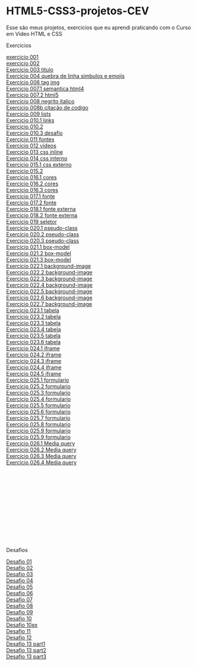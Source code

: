 # HTML5-CSS3-projetos-CEV
 <p>Esse são meus projetos, exercicios que eu aprendi praticando com o Curso em Video HTML e CSS</p>
<p>Exercicios</p>
<a href="https://albertmiguel.github.io/HTML5-CSS3-projetos-CEV/\Estudos\html-css\exercios\ex001-titulo\index.html">exercicio 001</a>
<br>
<a href="https://albertmiguel.github.io/HTML5-CSS3-projetos-CEV/\Estudos\html-css\exercios\ex002-quebra-de-linha-entities-simbulos-e-emojis\index.html">exercicio 002 </a>
<br>
<a href="https://albertmiguel.github.io/HTML5-CSS3-projetos-CEV/\Estudos\html-css\exercios\ex003-tag-img\index.html">Exercicio 003 titulo</a>
<br>
<a href="https://albertmiguel.github.io/HTML5-CSS3-projetos-CEV/\Estudos\html-css\exercios\ex004-favicon\index.html">Exercicio 004 quebra de linha simbulos e emojis</a>
<br>
<a href="https://albertmiguel.github.io/HTML5-CSS3-projetos-CEV/\Estudos\html-css\exercios\ex006-hierarquia-de-titulos\index.html">Exercicio 006 tag img</a>
<br>
<a href="https://albertmiguel.github.io/HTML5-CSS3-projetos-CEV/\Estudos\html-css\exercios\ex007-semantica\html4.html"> Exercicio 007.1 semantica html4</a>
<br>
<a href="https://albertmiguel.github.io/HTML5-CSS3-projetos-CEV/\Estudos\html-css\exercios\ex007-semantica\html5.html"> Exercicio 007.2 html5</a>
<br>
<a href="https://albertmiguel.github.io/HTML5-CSS3-projetos-CEV/\Estudos\html-css\exercios\ex008-negrito-italico\index.html"> Exercicio 008 negrito italico</a>
<br>
<a href="https://albertmiguel.github.io/HTML5-CSS3-projetos-CEV/\Estudos\html-css\exercios\ex008b-citacao-de-codigo\index.html"> Exercicio 008b citação de codigo</a>
<br>
<a href="https://albertmiguel.github.io/HTML5-CSS3-projetos-CEV/\Estudos\html-css\exercios\ex009-Listas\index.html"> Exercicio 009 lists</a>
<br>
<a href="https://albertmiguel.github.io/HTML5-CSS3-projetos-CEV/\Estudos\html-css\exercios\ex010-links\index.html"> Exercicio 010.1 links</a>
<br>
<a href="https://albertmiguel.github.io/HTML5-CSS3-projetos-CEV/\Estudos\html-css\exercios\ex010-links\pag002.html"> Exercicio 010.2</a>
<br>
<a href="https://albertmiguel.github.io/HTML5-CSS3-projetos-CEV/\Estudos\html-css\exercios\ex010-links-desafio\Index.html"> Exercicio 010.3 desafio</a>
<br>
<a href="https://albertmiguel.github.io/HTML5-CSS3-projetos-CEV/\Estudos\html-css\exercios\ex011-Imagem-flexivel-audio\index.html"> Exercicio 011 fontes</a>
<br>
<a href="https://albertmiguel.github.io/HTML5-CSS3-projetos-CEV/\Estudos\html-css\exercios\ex012-videos\index.html"> Exercicio 012 videos</a>
<br>
<a href="https://albertmiguel.github.io/HTML5-CSS3-projetos-CEV/\Estudos\html-css\exercios\ex013-css\index.html"> Exercicio 013 css inline</a>
<br>
<a href="https://albertmiguel.github.io/HTML5-CSS3-projetos-CEV/\Estudos\html-css\exercios\ex014-css\index.html">Exercicio 014 css interno</a>
<br>
<a href="https://albertmiguel.github.io/HTML5-CSS3-projetos-CEV/\Estudos\html-css\exercios\ex015-css\index.html"> Exercicio 015.1 css externo</a>
<br>
<a href="https://albertmiguel.github.io/HTML5-CSS3-projetos-CEV/\Estudos\html-css\exercios\ex015-css\pagina02.html"> Exercicio 015.2</a>
<br>
<a href="https://albertmiguel.github.io/HTML5-CSS3-projetos-CEV/\Estudos\html-css\exercios\ex016-cores\cor01.html"> Exercicio 016.1 cores</a>
<br>
<a href="https://albertmiguel.github.io/HTML5-CSS3-projetos-CEV/\Estudos\html-css\exercios\ex016-cores\cor02.html"> Exercicio 016.2 cores</a>
<br>
<a href="https://albertmiguel.github.io/HTML5-CSS3-projetos-CEV/\Estudos\html-css\exercios\ex016-cores\cor03.html"> Exercicio 016.3 cores</a>
<br>
<a href="https://albertmiguel.github.io/HTML5-CSS3-projetos-CEV/\Estudos\html-css\exercios\ex017-fonte\fonte01.html"> Exercicio 017.1 fonte</a>
<br>
<a href="https://albertmiguel.github.io/HTML5-CSS3-projetos-CEV/\Estudos\html-css\exercios\ex017-fonte\fonte02.html"> Exercicio 017.2 fonte</a>
<br>
<a href="https://albertmiguel.github.io/HTML5-CSS3-projetos-CEV/\Estudos\html-css\exercios\ex018-fontes-externas\fonte01.html"> Exercicio 018.1 fonte externa</a>
<br>
<a href="https://albertmiguel.github.io/HTML5-CSS3-projetos-CEV/\Estudos\html-css\exercios\ex018-fontes-externas\fonte02.html"> Exercicio 018.2 fonte externa</a>
<br>
<a href="https://albertmiguel.github.io/HTML5-CSS3-projetos-CEV/\Estudos\html-css\exercios\ex019-seletor\seletor01.html"> Exercicio 019 seletor</a>
<br>
<a href="https://albertmiguel.github.io/HTML5-CSS3-projetos-CEV/\Estudos\html-css\exercios\ex020-pseudo-classes\hover01.html"> Exercicio 020.1 pseudo-class</a>
<br>
<a href="https://albertmiguel.github.io/HTML5-CSS3-projetos-CEV/\Estudos\html-css\exercios\ex020-pseudo-classes\index01.html"> Exercicio 020.2 pseudo-class</a>
<br>
<a href="https://albertmiguel.github.io/HTML5-CSS3-projetos-CEV/\Estudos\html-css\exercios\ex020-pseudo-classes\link.html"> Exercicio 020.3 pseudo-class</a>
<br>
<a href="https://albertmiguel.github.io/HTML5-CSS3-projetos-CEV/\Estudos\html-css\exercios\ex021-box-model\index.html"> Exercicio 021.1 box-model</a>
<br>
<a href="https://albertmiguel.github.io/HTML5-CSS3-projetos-CEV/\Estudos\html-css\exercios\ex021-box-model\caixa.html"> Exercicio 021.2 box-model</a>
<br>
<a href="https://albertmiguel.github.io/HTML5-CSS3-projetos-CEV/\Estudos\html-css\exercios\ex021-box-model\caixa01.html"> Exercicio 021.3 box-model</a>
<br>
<a href="https://albertmiguel.github.io/HTML5-CSS3-projetos-CEV/\Estudos\html-css\exercios\ex022-background-image\index001.html"> Exercicio 022.1 background-image </a>
<br>
<a href="https://albertmiguel.github.io/HTML5-CSS3-projetos-CEV/\Estudos\html-css\exercios\ex022-background-image\index002.html"> Exercicio 022.2 background-image </a>
<br>
<a href="https://albertmiguel.github.io/HTML5-CSS3-projetos-CEV/\Estudos\html-css\exercios\ex022-background-image\index003.html"> Exercicio 022.3 background-image </a>
<br>
<a href="https://albertmiguel.github.io/HTML5-CSS3-projetos-CEV/\Estudos\html-css\exercios\ex022-background-image\index004.html"> Exercicio 022.4 background-image </a>
<br>
<a href="https://albertmiguel.github.io/HTML5-CSS3-projetos-CEV/\Estudos\html-css\exercios\ex022-background-image\index005.html"> Exercicio 022.5 background-image </a>
<br>
<a href="https://albertmiguel.github.io/HTML5-CSS3-projetos-CEV/\Estudos\html-css\exercios\ex022-background-image\index006.html"> Exercicio 022.6 background-image </a>
<br>
<a href="https://albertmiguel.github.io/HTML5-CSS3-projetos-CEV/\Estudos\html-css\exercios\ex022-background-image\index007.html"> Exercicio 022.7 background-image </a>
<br>
<a href="https://albertmiguel.github.io/HTML5-CSS3-projetos-CEV/\Estudos\html-css\exercios\ex023-tabela\tabela001.html"> Exercicio 023.1 tabela</a>
<br>
<a href="https://albertmiguel.github.io/HTML5-CSS3-projetos-CEV/\Estudos\html-css\exercios\ex023-tabela\tabela002.html"> Exercicio 023.2 tabela</a>
<br>
<a href="https://albertmiguel.github.io/HTML5-CSS3-projetos-CEV/\Estudos\html-css\exercios\ex023-tabela\tabela003.html"> Exercicio 023.3 tabela</a>
<br>
<a href="https://albertmiguel.github.io/HTML5-CSS3-projetos-CEV/\Estudos\html-css\exercios\ex023-tabela\tabela004.html"> Exercicio 023.4 tabela</a>
<br>
<a href="https://albertmiguel.github.io/HTML5-CSS3-projetos-CEV/\Estudos\html-css\exercios\ex023-tabela\tabela005.html"> Exercicio 023.5 tabela </a>
<br>
<a href="https://albertmiguel.github.io/HTML5-CSS3-projetos-CEV/\Estudos\html-css\exercios\ex023-tabela\tabela006.html"> Exercicio 023.6 tabela</a>
<br>
<a href="https://albertmiguel.github.io/HTML5-CSS3-projetos-CEV/\Estudos\html-css\exercios\ex024-iframe\iframe001.html"> Exercicio 024.1 iframe </a>
<br>
<a href="https://albertmiguel.github.io/HTML5-CSS3-projetos-CEV/\Estudos\html-css\exercios\ex024-iframe\iframe002.html"> Exercicio 024.2 iframe </a>
<br>
<a href="https://albertmiguel.github.io/HTML5-CSS3-projetos-CEV/\Estudos\html-css\exercios\ex024-iframe\iframe003.html"> Exercicio 024.3 iframe </a>
<br>
<a href="https://albertmiguel.github.io/HTML5-CSS3-projetos-CEV/\Estudos\html-css\exercios\ex024-iframe\iframe004.html"> Exercicio 024.4 iframe </a>
<br>
<a href="https://albertmiguel.github.io/HTML5-CSS3-projetos-CEV/\Estudos\html-css\exercios\ex024-iframe\iframe005.html"> Exercicio 024.5 iframe </a>
<br>
<a href="https://albertmiguel.github.io/HTML5-CSS3-projetos-CEV/\Estudos\html-css\exercios\ex025-formulario\form001.html"> Exercicio 025.1 formulario </a>
<br>
<a href="https://albertmiguel.github.io/HTML5-CSS3-projetos-CEV/\Estudos\html-css\exercios\ex025-formulario\form002.html"> Exercicio 025.2 formulario </a>
<br>
<a href="https://albertmiguel.github.io/HTML5-CSS3-projetos-CEV/\Estudos\html-css\exercios\ex025-formulario\form003.html"> Exercicio 025.3 formulario </a>
<br>
<a href="https://albertmiguel.github.io/HTML5-CSS3-projetos-CEV/\Estudos\html-css\exercios\ex025-formulario\form004.html"> Exercicio 025.4 formulario</a>
<br>
<a href="https://albertmiguel.github.io/HTML5-CSS3-projetos-CEV/\Estudos\html-css\exercios\ex025-formulario\form005.html"> Exercicio 025.5 formulario </a>
<br>
<a href="https://albertmiguel.github.io/HTML5-CSS3-projetos-CEV/\Estudos\html-css\exercios\ex025-formulario\form006.html"> Exercicio 025.6 formulario</a>
<br>
<a href="https://albertmiguel.github.io/HTML5-CSS3-projetos-CEV/\Estudos\html-css\exercios\ex025-formulario\form007.html"> Exercicio 025.7 formulario </a>
<br>
<a href="https://albertmiguel.github.io/HTML5-CSS3-projetos-CEV/\Estudos\html-css\exercios\ex025-formulario\form008.html"> Exercicio 025.8 formulario</a>
<br>
<a href="https://albertmiguel.github.io/HTML5-CSS3-projetos-CEV/\Estudos\html-css\exercios\ex025-formulario\form009.html">Exercicio 025.9 formulario </a>
<br>
<a href="https://albertmiguel.github.io/HTML5-CSS3-projetos-CEV/\Estudos\html-css\exercios\ex025-formulario\form010.html"> Exercicio 025.9 formulario </a>
<br>
<a href="https://albertmiguel.github.io/HTML5-CSS3-projetos-CEV/\Estudos\html-css\exercios\ex026-mediaQueries\mq001\index.html"> Exercicio 026.1 Media query </a>
<br>
<a href="https://albertmiguel.github.io/HTML5-CSS3-projetos-CEV/\Estudos\html-css\exercios\ex026-mediaQueries\mq002\index.html"> Exercicio 026.2 Media query </a>
<br>
<a href="https://albertmiguel.github.io/HTML5-CSS3-projetos-CEV/\Estudos\html-css\exercios\ex026-mediaQueries\mq003\index.html"> Exercicio 026.3 Media query </a>
<br>
<a href="https://albertmiguel.github.io/HTML5-CSS3-projetos-CEV/\Estudos\html-css\exercios\ex026-mediaQueries\mq004\index.html"> Exercicio 026.4 Media query </a>
<br>
<a href="https://albertmiguel.github.io/HTML5-CSS3-projetos-CEV/\"> </a>
<br>
<a href="https://albertmiguel.github.io/HTML5-CSS3-projetos-CEV/\"> </a>
<br>
<a href="https://albertmiguel.github.io/HTML5-CSS3-projetos-CEV/\"> </a>
<br>
<a href="https://albertmiguel.github.io/HTML5-CSS3-projetos-CEV/\"> </a>
<br>
<a href="https://albertmiguel.github.io/HTML5-CSS3-projetos-CEV/\"> </a>
<br>
<a href="https://albertmiguel.github.io/HTML5-CSS3-projetos-CEV/\"> </a>
<br>
<a href="https://albertmiguel.github.io/HTML5-CSS3-projetos-CEV/\"> </a>
<br>
<a href="https://albertmiguel.github.io/HTML5-CSS3-projetos-CEV/\"> </a>
<br>
<a href="https://albertmiguel.github.io/HTML5-CSS3-projetos-CEV/\"> </a>
<br>
<a href="https://albertmiguel.github.io/HTML5-CSS3-projetos-CEV/\"> </a>
<br>
<a href="https://albertmiguel.github.io/HTML5-CSS3-projetos-CEV/\"> </a>
<br>
<br>
<p>Desafios</p>
<a href="https://albertmiguel.github.io/HTML5-CSS3-projetos-CEV/\Estudos\html-css\desafios\desafio-001\index.html"> Desafio 01 </a>
<br>
<a href="https://albertmiguel.github.io/HTML5-CSS3-projetos-CEV/\Estudos\html-css\desafios\desafio-002\index.html"> Desafio 02 </a>
<br>
<a href="https://albertmiguel.github.io/HTML5-CSS3-projetos-CEV/\Estudos\html-css\desafios\desafio-003\index.html"> Desafio 03 </a>
<br>
<a href="https://albertmiguel.github.io/HTML5-CSS3-projetos-CEV/\Estudos\html-css\desafios\desafio-004\index.html"> Desafio 04 </a>
<br>
<a href="https://albertmiguel.github.io/HTML5-CSS3-projetos-CEV/\Estudos\html-css\desafios\desafio-005\index.html"> Desafio 05 </a>
<br>
<a href="https://albertmiguel.github.io/HTML5-CSS3-projetos-CEV/\Estudos\html-css\desafios\desafio-006\index.html"> Desafio 06 </a>
<br>
<a href="https://albertmiguel.github.io/HTML5-CSS3-projetos-CEV/\Estudos\html-css\desafios\desafio-007\index.html"> Desafio 07 </a>
<br>
<a href="https://albertmiguel.github.io/HTML5-CSS3-projetos-CEV/\Estudos\html-css\desafios\desafio-008\index.html"> Desafio 08 </a>
<br>
<a href="https://albertmiguel.github.io/HTML5-CSS3-projetos-CEV/\Estudos\html-css\desafios\desafio-009\index.html"> Desafio 09 </a>
<br>
<a href="https://albertmiguel.github.io/HTML5-CSS3-projetos-CEV/\Estudos\html-css\desafios\desafio-010\index.html"> Desafio 10 </a>
<br>
<a href="https://albertmiguel.github.io/HTML5-CSS3-projetos-CEV/\Estudos\html-css\desafios\desafio-010ex\index.html"> Desafio 10ex </a>
<br>
<a href="https://albertmiguel.github.io/HTML5-CSS3-projetos-CEV/\Estudos\html-css\desafios\desafio-011\index.html"> Desafio 11 </a>
<br>
<a href="https://albertmiguel.github.io/HTML5-CSS3-projetos-CEV/\Estudos\html-css\desafios\desafio-012\index.html"> Desafio 12 </a>
<br>
<a href="https://albertmiguel.github.io/HTML5-CSS3-projetos-CEV/\Estudos\html-css\desafios\desafio-013\index.html"> Desafio 13 part1 </a>
<br>
<a href="https://albertmiguel.github.io/HTML5-CSS3-projetos-CEV/\Estudos\html-css\desafios\desafio-013\index2.html"> Desafio 13 part2 </a>
<br>
<a href="https://albertmiguel.github.io/HTML5-CSS3-projetos-CEV/\Estudos\html-css\desafios\desafio-013\index3.html"> Desafio 13 part3 </a>
<br>
<a href="https://albertmiguel.github.io/HTML5-CSS3-projetos-CEV/\"> </a>
<br>
<a href="https://albertmiguel.github.io/HTML5-CSS3-projetos-CEV/\"> </a>
<br>
<a href="https://albertmiguel.github.io/HTML5-CSS3-projetos-CEV/\"> </a>
<br>
<a href="https://albertmiguel.github.io/HTML5-CSS3-projetos-CEV/\"> </a>
<br>
<a href="https://albertmiguel.github.io/HTML5-CSS3-projetos-CEV/\"> </a>
<br>
<a href="https://albertmiguel.github.io/HTML5-CSS3-projetos-CEV/\"> </a>
<br>
<a href="https://albertmiguel.github.io/HTML5-CSS3-projetos-CEV/\"> </a>
<br>
<a href="https://albertmiguel.github.io/HTML5-CSS3-projetos-CEV/\"> </a>
<br>
<a href="https://albertmiguel.github.io/HTML5-CSS3-projetos-CEV/\"> </a>
<br>
<a href="https://albertmiguel.github.io/HTML5-CSS3-projetos-CEV/\"> </a>
<br>
<a href=""> </a>
